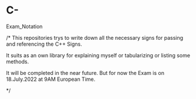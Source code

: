 # C-
Exam_Notation

/*
This repositories trys to write down all the necessary signs for passing and referencing the C++ Signs.

It suits as an own library for explaining myself or tabularizing or listing some methods.

It will be completed in the near future. 
But for now the Exam is on 18.July.2022 at 9AM European Time. 


*/
